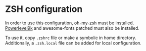# ZSH configuration
In order to use this configuration, [oh-my-zsh](https://github.com/robbyrussell/oh-my-zsh) must be installed.
[Powerlevel9k](https://github.com/bhilburn/powerlevel9k) and awesome-fonts patched must also be installed.

To use it, copy `.zshrc` file or make a symbolic in home directory. Additionally, a `.zsh.local` file can be added for local configuration.
